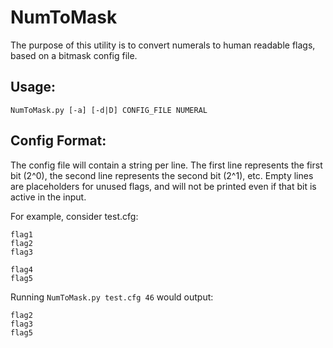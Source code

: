 NumToMask
=========

The purpose of this utility is to convert numerals to human readable flags, based on a bitmask config file.

Usage:
------
`NumToMask.py [-a] [-d|D] CONFIG_FILE NUMERAL`


Config Format:
--------------
The config file will contain a string per line. The first line represents the first bit (2^0), the second line represents the second bit (2^1), etc. Empty lines are placeholders for unused flags, and will not be printed even if that bit is active in the input. 

For example, consider test.cfg:
```
flag1
flag2
flag3

flag4
flag5
```
Running `NumToMask.py test.cfg 46` would output:
```
flag2
flag3
flag5
```


